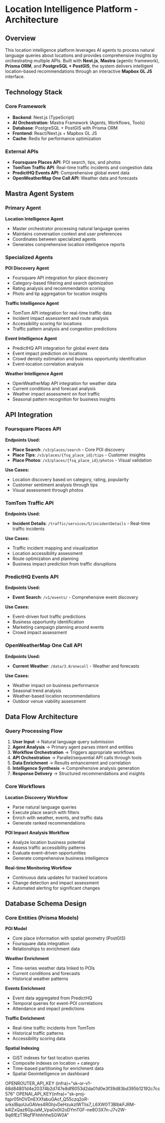 # Location Intelligence Platform - Architecture

## Overview

This location intelligence platform leverages AI agents to process natural language queries about locations and provides comprehensive insights by orchestrating multiple APIs. Built with **Nest.js**, **Mastra** (agentic framework), **Prisma ORM**, and **PostgreSQL + PostGIS**, the system delivers intelligent location-based recommendations through an interactive **Mapbox GL JS** interface.

## Technology Stack

### Core Framework
- **Backend**: Nest.js (TypeScript)
- **AI Orchestration**: Mastra Framework (Agents, Workflows, Tools)
- **Database**: PostgreSQL + PostGIS with Prisma ORM
- **Frontend**: React/Next.js + Mapbox GL JS
- **Cache**: Redis for performance optimization

### External APIs
- **Foursquare Places API**: POI search, tips, and photos
- **TomTom Traffic API**: Real-time traffic incidents and congestion data
- **PredictHQ Events API**: Comprehensive global event data
- **OpenWeatherMap One Call API**: Weather data and forecasts

## Mastra Agent System

### Primary Agent
**Location Intelligence Agent**
- Master orchestrator processing natural language queries
- Maintains conversation context and user preferences
- Coordinates between specialized agents
- Generates comprehensive location intelligence reports

### Specialized Agents

**POI Discovery Agent**
- Foursquare API integration for place discovery
- Category-based filtering and search optimization
- Rating analysis and recommendation scoring
- Photo and tip aggregation for location insights

**Traffic Intelligence Agent**
- TomTom API integration for real-time traffic data
- Incident impact assessment and route analysis
- Accessibility scoring for locations
- Traffic pattern analysis and congestion predictions

**Event Intelligence Agent**
- PredictHQ API integration for global event data
- Event impact prediction on locations
- Crowd density estimation and business opportunity identification
- Event-location correlation analysis

**Weather Intelligence Agent**
- OpenWeatherMap API integration for weather data
- Current conditions and forecast analysis
- Weather impact assessment on foot traffic
- Seasonal pattern recognition for business insights

## API Integration

### Foursquare Places API
**Endpoints Used:**
- **Place Search**: `/v3/places/search` - Core POI discovery
- **Place Tips**: `/v3/places/{fsq_place_id}/tips` - Customer insights
- **Place Photos**: `/v3/places/{fsq_place_id}/photos` - Visual validation

**Use Cases:**
- Location discovery based on category, rating, popularity
- Customer sentiment analysis through tips
- Visual assessment through photos

### TomTom Traffic API
**Endpoints Used:**
- **Incident Details**: `/traffic/services/5/incidentDetails` - Real-time traffic incidents

**Use Cases:**
- Traffic incident mapping and visualization
- Location accessibility assessment
- Route optimization and planning
- Business impact prediction from traffic disruptions

### PredictHQ Events API
**Endpoints Used:**
- **Event Search**: `/v1/events/` - Comprehensive event discovery

**Use Cases:**
- Event-driven foot traffic predictions
- Business opportunity identification
- Marketing campaign planning around events
- Crowd impact assessment

### OpenWeatherMap One Call API
**Endpoints Used:**
- **Current Weather**: `/data/3.0/onecall` - Weather and forecasts

**Use Cases:**
- Weather impact on business performance
- Seasonal trend analysis
- Weather-based location recommendations
- Outdoor venue viability assessment

## Data Flow Architecture

### Query Processing Flow
1. **User Input** → Natural language query submission
2. **Agent Analysis** → Primary agent parses intent and entities
3. **Workflow Orchestration** → Triggers appropriate workflows
4. **API Orchestration** → Parallel/sequential API calls through tools
5. **Data Enrichment** → Results enhancement and correlation
6. **Intelligence Synthesis** → Comprehensive analysis generation
7. **Response Delivery** → Structured recommendations and insights

### Core Workflows

**Location Discovery Workflow**
- Parse natural language queries
- Execute place search with filters
- Enrich with weather, events, and traffic data
- Generate ranked recommendations

**POI Impact Analysis Workflow**
- Analyze location business potential
- Assess traffic accessibility patterns
- Evaluate event-driven opportunities
- Generate comprehensive business intelligence

**Real-time Monitoring Workflow**
- Continuous data updates for tracked locations
- Change detection and impact assessment
- Automated alerting for significant changes

## Database Schema Design

### Core Entities (Prisma Models)

**POI Model**
- Core place information with spatial geometry (PostGIS)
- Foursquare data integration
- Relationships to enrichment data

**Weather Enrichment**
- Time-series weather data linked to POIs
- Current conditions and forecasts
- Historical weather patterns

**Events Enrichment**
- Event data aggregated from PredictHQ
- Temporal queries for event-POI correlations
- Attendance and impact predictions

**Traffic Enrichment**
- Real-time traffic incidents from TomTom
- Historical traffic patterns
- Accessibility scoring data

**Spatial Indexing**
- GiST indexes for fast location queries
- Composite indexes on location + category
- Time-based partitioning for enrichment data
- Spatial Geointelligence on dashboard


OPENROUTER_API_KEY (infra)="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" OPENAI_API_KEY(infra)="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"